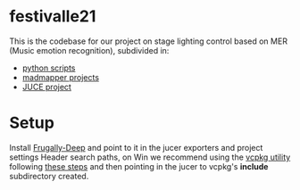 # festivalle21

This is the codebase for our project on stage lighting control based on MER (Music emotion recognition), subdivided in:
* [python scripts](https://github.com/ammlyy/festivalle21/tree/main/py)
* [madmapper projects](https://github.com/ammlyy/festivalle21/tree/main/madmapper)
* [JUCE project](https://github.com/ammlyy/festivalle21/tree/main/Festivalle21)


# Setup
Install [Frugally-Deep](https://github.com/Dobiasd/frugally-deep) and point to it in the jucer exporters and project settings Header search paths, on Win we recommend using the [vcpkg utility](https://github.com/microsoft/vcpkg) following [these steps](https://github.com/microsoft/vcpkg#getting-started) and then pointing in the jucer to vcpkg's **include** subdirectory created.
